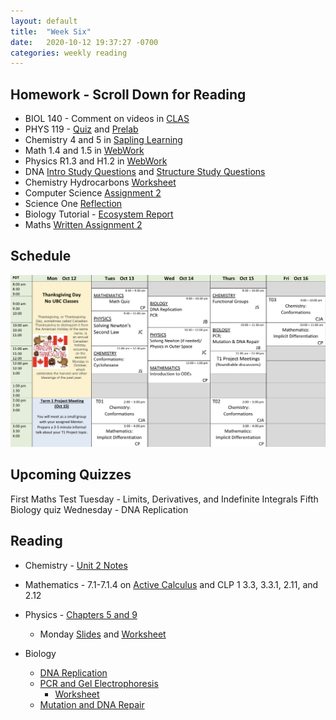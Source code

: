 ```yaml
---
layout: default
title:  "Week Six"
date:   2020-10-12 19:37:27 -0700
categories: weekly reading
---
```


## Homework - Scroll Down for Reading
- BIOL 140 - Comment on videos in [CLAS](https://clas2.arts.ubc.ca/science)
- PHYS 119 - [Quiz](https://canvas.ubc.ca/courses/65161/modules/items/2462217) and [Prelab](https://canvas.ubc.ca/courses/65161/modules/items/2461247)
- Chemistry 4 and 5 in [Sapling Learning](https://share.vidyard.com/watch/kMbhmAvMr9BESagCxpSTGS?)
- Math 1.4 and 1.5 in [WebWork](https://webwork.elearning.ubc.ca/webwork2/2020W1-2_SCIE_010_001/)
- Physics R1.3 and H1.2 in [WebWork](https://webwork.elearning.ubc.ca/webwork2/2020W1-2_SCIE_010_001/)
- DNA [Intro Study Questions](https://canvas.ubc.ca/courses/62806/files/8408204/download?wrap=1) and [Structure Study Questions](https://canvas.ubc.ca/courses/62806/files/8415027/download?wrap=1)
- Chemistry Hydrocarbons [Worksheet](https://canvas.ubc.ca/courses/62920/files/9187784/download?download_frd=1)
- Computer Science [Assignment 2](https://canvas.ubc.ca/courses/62922/assignments/697164)
- Science One [Reflection](https://canvas.ubc.ca/courses/62807/assignments/700933)
- Biology Tutorial - [Ecosystem Report](https://canvas.ubc.ca/courses/62806/assignments/703467)
- Maths [Written Assignment 2](https://canvas.ubc.ca/courses/62921/files/10269487/download?wrap=1)

## Schedule

![Week Six Schedule](/assets/w6schedule.jpg)

## Upcoming Quizzes

First Maths Test Tuesday - Limits, Derivatives, and Indefinite Integrals 
Fifth Biology quiz Wednesday - DNA Replication


## Reading

- Chemistry - [Unit 2 Notes](https://canvas.ubc.ca/courses/62920/modules/items/2146429)

- Mathematics - 7.1-7.1.4 on [Active Calculus](https://activecalculus.org/) and CLP 1 3.3, 3.3.1, 2.11, and 2.12

- Physics - [Chapters 5 and 9](https://canvas.ubc.ca/courses/62922/modules/items/2077993)
	- Monday [Slides](https://canvas.ubc.ca/courses/62922/files/10296502/download?wrap=1) and [Worksheet](https://canvas.ubc.ca/courses/62922/files/10296505/download?wrap=1)

- Biology
	- [DNA Replication](https://canvas.ubc.ca/courses/62806/modules/items/1883023)
	- [PCR and Gel Electrophoresis](https://canvas.ubc.ca/courses/62806/modules/items/1883024)
		- [Worksheet](https://1drv.ms/w/s!ArosazORtsD9pxXX8xYHRZsU7C76?e=d1a8gZ)
	- [Mutation and DNA Repair](https://canvas.ubc.ca/courses/62806/modules/items/1883025)